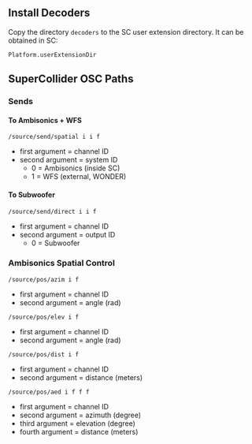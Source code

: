 ## Install Decoders


Copy the directory ``decoders`` to the SC user 
extension directory. It can be obtained in SC:

```Platform.userExtensionDir```




## SuperCollider OSC Paths

### Sends

#### To Ambisonics + WFS

```/source/send/spatial i i f ```

- first argument = channel ID
- second argument = system ID
  - 0 = Ambisonics (inside SC)
  - 1 = WFS (external, WONDER)

#### To Subwoofer

```/source/send/direct i i f ```

- first argument = channel ID
- second argument = output ID
  - 0 = Subwoofer

### Ambisonics Spatial Control

```/source/pos/azim i f```

- first argument = channel ID
- second argument = angle (rad)

```/source/pos/elev i f```

- first argument = channel ID
- second argument = angle (rad)

```/source/pos/dist i f```

- first argument = channel ID
- second argument = distance (meters)

```/source/pos/aed i f f f```

- first argument  = channel ID
- second argument = azimuth (degree)
- third argument  = elevation (degree)
- fourth argument = distance (meters)
